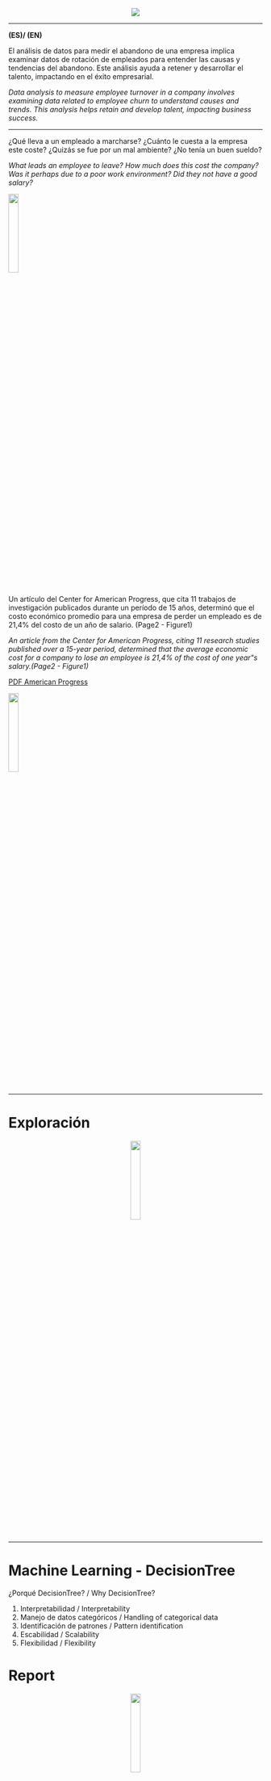 

<p align="center">
  <img src="https://github.com/Aitorus/RRHH_DECISION_TREE/blob/main/img/RRHH.png" />
</p>


<p align="center">


-------------------------------
<strong>(ES)/ (EN)</strong>

El análisis de datos para medir el abandono de una empresa implica examinar datos de rotación de empleados para entender las causas y tendencias del abandono. Este análisis ayuda a retener y desarrollar el talento, impactando en el éxito empresarial.


<em><p>
Data analysis to measure employee turnover in a company involves examining data related to employee churn to understand causes and trends. This analysis helps retain and develop talent, impacting business success.
</em></p>

--------------------------------

¿Qué lleva a un empleado a marcharse? ¿Cuánto le cuesta a la empresa este coste? ¿Quizás se fue por un mal ambiente? ¿No tenía un buen sueldo?
<em><p>
What leads an employee to leave? How much does this cost the company? Was it perhaps due to a poor work environment? Did they not have a good salary?
</em></p>

<p align="left" width="100%">
    <img width="20%" src="https://github.com/Aitorus/RRHH_DECISION_TREE/blob/main/img/USA.png">
</p>

Un artículo del Center for American Progress, que cita 11 trabajos de investigación publicados durante un período de 15 años, determinó que el costo económico promedio para una empresa de perder un empleado  es de 21,4% del costo de un año de salario. (Page2 - Figure1)

<p><em>
An article from the Center for American Progress, citing 11 research studies published over a 15-year period, determined that the average economic cost for a company to lose an employee is 21,4% of the cost of one year"s salary.(Page2 - Figure1)
</em></p>

[PDF American Progress](https://www.americanprogress.org/wp-content/uploads/2012/11/CostofTurnover.pdf)

<p align="left" width="100%">
    <img width="20%" src="https://github.com/Aitorus/RRHH_DECISION_TREE/blob/main/img/fig_USA.png">
</p>


<p align="center">

-------------------------
# Exploración 
<p><em>


</em></p>
<p align="center" width="100%">
    <img width="20%" src="https://github.com/Aitorus/RRHH_DECISION_TREE/blob/main/img/1.jpg">
</p>

 --------------------------------
 
 # Machine Learning - DecisionTree
 
 ¿Porqué DecisionTree? / Why DecisionTree?
 
1. Interpretabilidad / Interpretability
2. Manejo de datos categóricos / Handling of categorical data
3. Identificación de patrones / Pattern identification
4. Escabilidad / Scalability
5. Flexibilidad / Flexibility

# Report 
<p><em>


</em></p>
<p align="center" width="100%">
    <img width="20%" src="https://github.com/Aitorus/RRHH_DECISION_TREE/blob/main/img/2.jpg">
</p>

# ❗Devuélveme tu feedback  por @.
